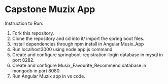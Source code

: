 # Capstone Muzix App

Instruction to Run:
1. Fork this repository.
2. Clone the repository and cd into it/ import the spring boot files.
3. Install dependencies through npm install in Angular Musix_App
4. Run localhost3000 using node app.js command.
5. Create and configure springboot-registration-login database in mysql in port 8282.
6. Create and configure Musix_Favourite_Recommend database in mongodb in port 8080.
7. Run Angular Muzix app in vs code.
